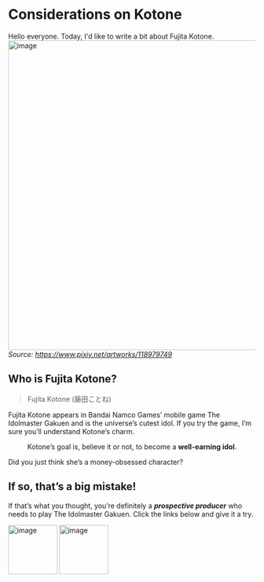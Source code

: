 # Considerations on Kotone

Hello everyone. Today, I'd like to write a bit about Fujita Kotone.
<img width="1200" height="630" alt="image" src="https://github.com/user-attachments/assets/e0361117-cf81-4c92-9794-648af63f5676" />
_Source: https://www.pixiv.net/artworks/118979749_

## Who is Fujita Kotone?

> Fujita Kotone (藤田ことね)

Fujita Kotone appears in Bandai Namco Games’ mobile game The Idolmaster Gakuen and is the universe’s cutest idol. If you try the game, I’m sure you’ll understand Kotone’s charm.

<p align=center>Kotone’s goal is, believe it or not, to become a <strong>well-earning idol</strong>.</p>

Did you just think she’s a money-obsessed character?

## If so, that’s a big mistake!

If that’s what you thought, you’re definitely a <strong><em>prospective producer</em></strong> who needs to play The Idolmaster Gakuen. Click the links below and give it a try.

<a href="https://play.google.com/store/apps/details?id=com.bandainamcoent.idolmaster_gakuen"><img width="auto" height="100" alt="image" src="https://github.com/user-attachments/assets/9d453a06-ef6b-432e-9d7b-0f351377bdb7" /></a>
<a href="https://apps.apple.com/jp/app/%E5%AD%A6%E5%9C%92%E3%82%A2%E3%82%A4%E3%83%89%E3%83%AB%E3%83%9E%E3%82%B9%E3%82%BF%E3%83%BC/id6446659989"><img width="auto" height="100" alt="image" src="https://github.com/user-attachments/assets/98cbe9e4-dc3c-4765-8399-06597352794f" /></a>

```

```
